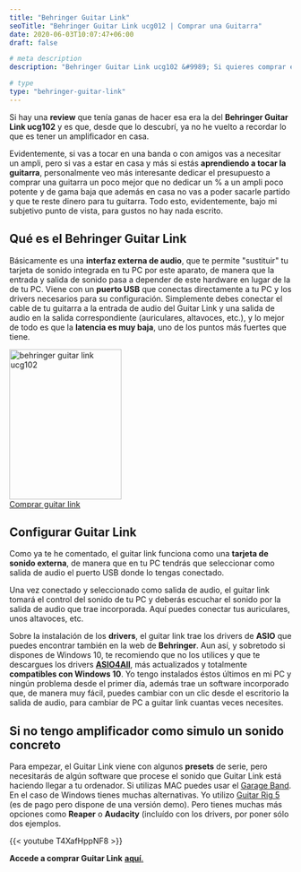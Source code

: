```yaml
---
title: "Behringer Guitar Link"
seoTitle: "Behringer Guitar Link ucg012 | Comprar una Guitarra"
date: 2020-06-03T10:07:47+06:00
draft: false

# meta description
description: "Behringer Guitar Link ‎ucg102 &#9989; Si quieres comprar el guitar link aquí podrás encontrar una completa **review** del interfaz de sonido del 2020"

# type
type: "behringer-guitar-link"
---
```


Si hay una **review** que tenía ganas de hacer esa era la del **Behringer Guitar Link ‎ucg102** y es que, desde que lo descubrí, ya no he vuelto a recordar lo que es tener un amplificador en casa.

Evidentemente, si vas a tocar en una banda o con amigos vas a necesitar un ampli, pero si vas a estar en casa y más si estás **aprendiendo a tocar la guitarra**, personalmente veo más interesante dedicar el presupuesto a comprar una guitarra un poco mejor que no dedicar un % a un ampli poco potente y de gama baja que además en casa no vas a poder sacarle partido y que te reste dinero para tu guitarra. Todo esto, evidentemente, bajo mi subjetivo punto de vista, para gustos no hay nada escrito.

## Qué es el Behringer Guitar Link

Básicamente es una **interfaz externa de audio**, que te permite "sustituir" tu tarjeta de sonido integrada en tu PC por este aparato, de manera que la entrada y salida de sonido pasa a depender de este hardware en lugar de la de tu PC. Viene con un **puerto USB** que conectas directamente a tu PC y los drivers necesarios para su configuración. Simplemente debes conectar el cable de tu guitarra a la entrada de audio del Guitar Link y una salida de audio en la salida correspondiente (auriculares, altavoces, etc.), y lo mejor de todo es que la **latencia es muy baja**, uno de los puntos más fuertes que tiene.

<div><img src="../../images/post/behringer_guitar_link_opt.png" alt="behringer guitar link ucg102" width="200" height="268"></div>
<div>
	<a href="https://amzn.to/3e8gvEN" class="btn" rel="nofollow" target="_blank">Comprar guitar link</a>
</div>

## Configurar Guitar Link

Como ya te he comentado, el guitar link funciona como una **tarjeta de sonido externa**, de manera que en tu PC tendrás que seleccionar como salida de audio el puerto USB donde lo tengas conectado.

Una vez conectado y seleccionado como salida de audio, el guitar link tomará el control del sonido de tu PC y deberás escuchar el sonido por la salida de audio que trae incorporada. Aquí puedes conectar tus auriculares, unos altavoces, etc.

Sobre la instalación de los **drivers**, el guitar link trae los drivers de **ASIO** que puedes encontrar también en la web de **Behringer**. Aun así, y sobretodo si dispones de Windows 10, te recomiendo que no los utilices y que te descargues los drivers <a href="http://www.asio4all.org/" rel="nofollow" target="_blank">**ASIO4All**</a>, más actualizados y totalmente **compatibles con Windows 10**. Yo tengo instalados éstos últimos en mi PC y ningún problema desde el primer día, además trae un software incorporado que, de manera muy fácil, puedes cambiar con un clic desde el escritorio la salida de audio, para cambiar de PC a guitar link cuantas veces necesites.

## Si no tengo amplificador como simulo un sonido concreto

Para empezar, el Guitar Link viene con algunos **presets** de serie, pero necesitarás de algún software que procese el sonido que Guitar Link está haciendo llegar a tu ordenador. Si utilizas MAC puedes usar el <a href="https://www.apple.com/mac/garageband/" rel="nofollow" target="_blank">Garage Band</a>. En el caso de Windows tienes muchas alternativas. Yo utilizo <a href="https://www.native-instruments.com/en/products/komplete/guitar/guitar-rig-5-pro/" rel="nofollow" target="_blank">Guitar Rig 5</a> (es de pago pero dispone de una versión demo). Pero tienes muchas más opciones como **Reaper** o **Audacity** (incluído con los drivers, por poner sólo dos ejemplos.

{{< youtube T4XafHppNF8 >}}

**Accede a comprar Guitar Link** <a href="https://amzn.to/3e8gvEN" rel="nofollow" target="_blank">**aquí**.</a>